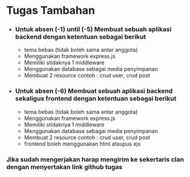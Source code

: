 # Tugas Tambahan

 - ### Untuk absen (-1) until (-5) Membuat sebuah aplikasi backend dengan ketentuan sebagai berikut
    - tema bebas (tidak boleh sama antar anggota)
    - Menggunakan framework express.js
    - Memiliki stidaknya 1 middleware
    - Menggunakan database sebagai media penyimpanan
    - Membuat 2 resource contoh : crud user, crud post

 - ### Untuk absen (-6) Membuat sebuah aplikasi backend sekaligus frontend dengan ketentuan sebagai berikut
    - tema bebas (tidak boleh sama antar anggota)
    - Menggunakan framework express.js
    - Memiliki stidaknya 1 middleware
    - Menggunakan database sebagai media penyimpanan
    - Membuat 2 resource contoh : crud user, crud post
    - frontend boleh menggunakan html ataupus ejs

### Jika sudah mengerjakan harap mengirim ke sekertaris clan dengan menyertakan link github tugas

